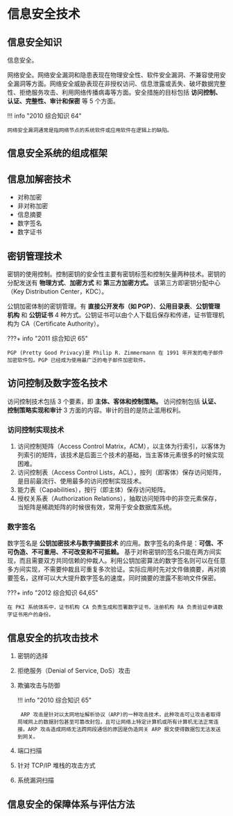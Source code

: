 # 信息安全技术

## 信息安全知识

信息安全。

网络安全。网络安全漏洞和隐患表现在物理安全性、软件安全漏洞、不兼容使用安全漏洞等方面。网络安全威胁表现在非授权访问、信息泄露或丢失、破坏数据完整性、拒绝服务攻击、利用网络传播病毒等方面。安全措施的目标包括 **访问控制、认证、完整性、审计和保密** 等 5 个方面。

!!! info "2010 综合知识 64"

    网络安全漏洞通常是指网络节点的系统软件或应用软件在逻辑上的缺陷。

## 信息安全系统的组成框架

## 信息加解密技术

* 对称加密
* 非对称加密
* 信息摘要
* 数字签名
* 数字证书

## 密钥管理技术

密钥的使用控制。控制密钥的安全性主要有密钥标签和控制矢量两种技术。密钥的分配发送有 **物理方式**、**加密方式** 和 **第三方加密方式。** 该第三方即密钥分配中心（Key Distribution Center，KDC）。

公钥加密体制的密钥管理。有 **直接公开发布（如 PGP）**、**公用目录表**、**公钥管理机构** 和 **公钥证书** 4 种方式。公钥证书可以由个人下载后保存和传递，证书管理机构为 CA（Certificate Authority）。

???+ info "2011 综合知识 65"

    PGP (Pretty Good Privacy)是 Philip R. Zimmermann 在 1991 年开发的电子邮件加密软件包。PGP 已经成为使用最广泛的电子邮件加密软件。

## 访问控制及数字签名技术

访问控制技术包括 3 个要素，即 **主体、客体和控制策略。** 访问控制包括 **认证、控制策略实现和审计** 3 方面的内容。审计的目的是防止滥用权利。

### 访问控制实现技术

1. 访问控制矩阵（Access Control Matrix，ACM），以主体为行索引，以客体为列索引的矩阵，该技术是后面三个技术的基础，当主客体元素很多的时候实现困难。
2. 访问控制表（Access Control Lists，ACL），按列（即客体）保存访问矩阵，是目前最流行、使用最多的访问控制实现技术。
3. 能力表（Capabilities），按行（即主体）保存访问矩阵。
4. 授权关系表（Authorization Relations），抽取访问矩阵中的非空元素保存，当矩阵是稀疏矩阵的时候很有效，常用于安全数据库系统。

### 数字签名

数字签名是 **公钥加密技术与数字摘要技术** 的应用。数字签名的条件是：**可信、不可伪造、不可重用、不可改变和不可抵赖。** 基于对称密钥的签名只能在两方间实现，而且需要双方共同信赖的仲裁人。利用公钥加密算法的数字签名则可以在任意多方间实现，不需要仲裁且可重复多次验证。实际应用时先对文件做摘要，再对摘要签名，这样可以大大提升数字签名的速度。同时摘要的泄露不影响文件保密。

???+ info "2012 综合知识 64,65"

    在 PKI 系统体系中，证书机构 CA 负责生成和签署数字证书，注册机构 RA 负责验证申请数字证书用户的身份。

## 信息安全的抗攻击技术

1. 密钥的选择
2. 拒绝服务（Denial of Service, DoS）攻击
3. 欺骗攻击与防御

    !!! info "2010 综合知识 65"

        ARP 攻击是针对以太网地址解析协议（ARP)的一种攻击技术，此种攻击可让攻击者取得局域网上的数据封包甚至可篡改封包，且可让网络上特定计算机或所有计算机无法正常连接。ARP 攻击造成网络无法跨网段通信的原因是伪造网关 ARP 报文使得数据包无法发送到网关。

4. 端口扫描
5. 针对 TCP/IP 堆栈的攻击方式
6. 系统漏洞扫描

## 信息安全的保障体系与评估方法
